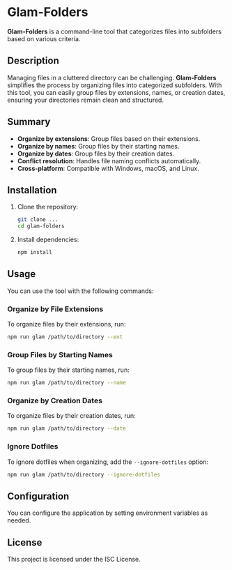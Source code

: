 # Glam-Folders

**Glam-Folders** is a command-line tool that categorizes files into subfolders based on various criteria.

## Description

Managing files in a cluttered directory can be challenging. **Glam-Folders** simplifies the process by organizing files into categorized subfolders. With this tool, you can easily group files by extensions, names, or creation dates, ensuring your directories remain clean and structured.

## Summary

- **Organize by extensions**: Group files based on their extensions.
- **Organize by names**: Group files by their starting names.
- **Organize by dates**: Group files by their creation dates.
- **Conflict resolution**: Handles file naming conflicts automatically.
- **Cross-platform**: Compatible with Windows, macOS, and Linux.

## Installation

1. Clone the repository:
    ```sh
    git clone ...
    cd glam-folders
    ```

2. Install dependencies:
    ```sh
    npm install
    ```

## Usage

You can use the tool with the following commands:

### Organize by File Extensions

To organize files by their extensions, run:
```sh
npm run glam /path/to/directory --ext
```

### Group Files by Starting Names

To group files by their starting names, run:
```sh
npm run glam /path/to/directory --name
```

### Organize by Creation Dates

To organize files by their creation dates, run:
```sh
npm run glam /path/to/directory --date
```

### Ignore Dotfiles

To ignore dotfiles when organizing, add the `--ignore-dotfiles` option:
```sh
npm run glam /path/to/directory --ignore-dotfiles
```

## Configuration

You can configure the application by setting environment variables as needed.

## License

This project is licensed under the ISC License.